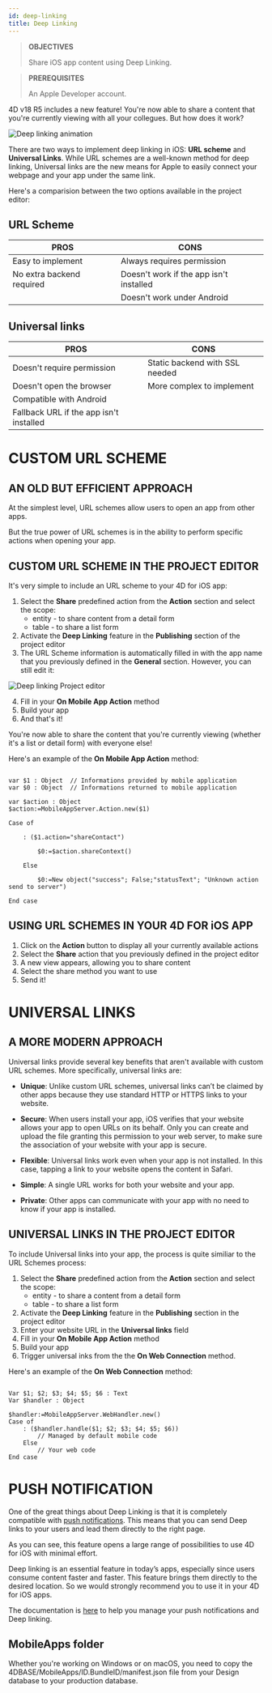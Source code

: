 ```yaml
---
id: deep-linking
title: Deep Linking
---
```


> **OBJECTIVES**
> 
> Share iOS app content using Deep Linking.

> **PREREQUISITES**
> 
> An Apple Developer account.

4D v18 R5 includes a new feature! You're now able to share a content that you're currently viewing with all your collegues. But how does it work?

![Deep linking animation](assets/en/deeplinking/4d-for-ios-deeplinking.gif)

There are two ways to implement deep linking in iOS: **URL scheme** and **Universal Links**. While URL schemes are a well-known method for deep linking, Universal links are the new means for Apple to easily connect your webpage and your app under the same link.

Here's a comparision between the two options available in the project editor:

## URL Scheme

| PROS                      | CONS                                    |
| ------------------------- | --------------------------------------- |
| Easy to implement         | Always requires permission              |
| No extra backend required | Doesn't work if the app isn't installed |
|                           | Doesn't work under Android              |

## Universal links

| PROS                                    | CONS                           |
| --------------------------------------- | ------------------------------ |
| Doesn't require permission              | Static backend with SSL needed |
| Doesn't open the browser                | More complex to implement      |
| Compatible with Android                 |                                |
| Fallback URL if the app isn't installed |                                |

# CUSTOM URL SCHEME

## AN OLD BUT EFFICIENT APPROACH

At the simplest level, URL schemes allow users to open an app from other apps.

But the true power of URL schemes is in the ability to perform specific actions when opening your app.

## CUSTOM URL SCHEME IN THE PROJECT EDITOR

It's very simple to include an URL scheme to your 4D for iOS app:

1. Select the **Share** predefined action from the **Action** section and select the scope:
    *   entity - to share content from a detail form
    *   table - to share a list form
2. Activate the **Deep Linking** feature in the **Publishing** section of the project editor
3. The URL Scheme information is automatically filled in with the app name that you previously defined in the **General** section. However, you can still edit it:

![Deep linking Project editor](assets/en/deeplinking/deep-linking-project-editor-publishing-section.png)

4. Fill in your **On Mobile App Action** method
5. Build your app
6. And that's it!

You're now able to share the content that you're currently viewing (whether it's a list or detail form) with everyone else!

Here's an example of the **On Mobile App Action** method:

```4d

var $1 : Object  // Informations provided by mobile application
var $0 : Object  // Informations returned to mobile application

var $action : Object
$action:=MobileAppServer.Action.new($1)

Case of 

    : ($1.action="shareContact")

        $0:=$action.shareContext()

    Else 

        $0:=New object("success"; False;"statusText"; "Unknown action send to server")

End case 

```

## USING URL SCHEMES IN YOUR 4D FOR iOS APP

1. Click on the **Action** button to display all your currently available actions
2. Select the **Share** action that you previously defined in the project editor
3. A new view appears, allowing you to share content
4. Select the share method you want to use
5. Send it!

# UNIVERSAL LINKS

## A MORE MODERN APPROACH

Universal links provide several key benefits that aren't available with custom URL schemes. More specifically, universal links are:

* **Unique**: Unlike custom URL schemes, universal links can’t be claimed by other apps because they use standard HTTP or HTTPS links to your website.

* **Secure**: When users install your app, iOS verifies that your website allows your app to open URLs on its behalf. Only you can create and upload the file granting this permission to your web server, to make sure the association of your website with your app is secure.

* **Flexible**: Universal links work even when your app is not installed. In this case, tapping a link to your website opens the content in Safari.

* **Simple**: A single URL works for both your website and your app.

* **Private**: Other apps can communicate with your app with no need to know if your app is installed.

## UNIVERSAL LINKS IN THE PROJECT EDITOR

To include Universal links into your app, the process is quite similiar to the URL Schemes process:

1. Select the **Share** predefined action from the **Action** section and select the scope:
    *   entity - to share a content from a detail form
    *   table - to share a list form
2. Activate the **Deep Linking** feature in the **Publishing** section in the project editor
3. Enter your website URL in the **Universal links** field
4. Fill in your **On Mobile App Action** method
5. Build your app
6. Trigger universal inks from the the **On Web Connection** method.

Here's an example of the **On Web Connection** method:

```4d

Var $1; $2; $3; $4; $5; $6 : Text
Var $handler : Object

$handler:=MobileAppServer.WebHandler.new()
Case of
    : ($handler.handle($1; $2; $3; $4; $5; $6))
        // Managed by default mobile code
    Else
        // Your web code
End case

```


# PUSH NOTIFICATION

One of the great things about Deep Linking is that it is completely compatible with [push notifications](push-notification.html). This means that you can send Deep links to your users and lead them directly to the right page.

As you can see, this feature opens a large range of possibilities to use 4D for iOS with minimal effort.

Deep linking is an essential feature in today’s apps, especially since users consume content faster and faster. This feature brings them directly to the desired location. So we would strongly recommend you to use it in your 4D for iOS apps.

The documentation is [here](https://github.com/4d-for-ios/4D-Mobile-App-Server/blob/18R4/Documentation/Classes/PushNotification.md) to help you manage your push notifications and Deep linking.

## MobileApps folder

Whether you're working on Windows or on macOS, you need to copy the 4DBASE/MobileApps/ID.BundleID/manifest.json file from your Design database to your production database.  




